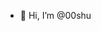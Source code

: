 - 👋 Hi, I’m @00shu

<!---
00shu/00shu is a ✨ special ✨ repository because its `README.md` (this file) appears on your GitHub profile.
You can click the Preview link to take a look at your changes.
--->
